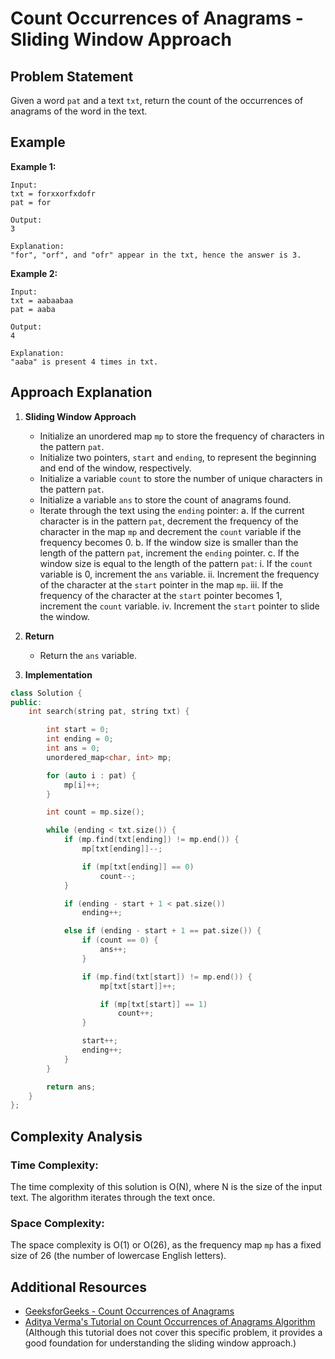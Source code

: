 # Count Occurrences of Anagrams - Sliding Window Approach

## Problem Statement

Given a word `pat` and a text `txt`, return the count of the occurrences of anagrams of the word in the text.

## Example

**Example 1:**

```
Input:
txt = forxxorfxdofr
pat = for

Output:
3

Explanation:
"for", "orf", and "ofr" appear in the txt, hence the answer is 3.
```

**Example 2:**

```
Input:
txt = aabaabaa
pat = aaba

Output:
4

Explanation:
"aaba" is present 4 times in txt.
```

## Approach Explanation

1. **Sliding Window Approach**

   - Initialize an unordered map `mp` to store the frequency of characters in the pattern `pat`.
   - Initialize two pointers, `start` and `ending`, to represent the beginning and end of the window, respectively.
   - Initialize a variable `count` to store the number of unique characters in the pattern `pat`.
   - Initialize a variable `ans` to store the count of anagrams found.
   - Iterate through the text using the `ending` pointer:
     a. If the current character is in the pattern `pat`, decrement the frequency of the character in the map `mp` and decrement the `count` variable if the frequency becomes 0.
     b. If the window size is smaller than the length of the pattern `pat`, increment the `ending` pointer.
     c. If the window size is equal to the length of the pattern `pat`:
        i. If the `count` variable is 0, increment the `ans` variable.
        ii. Increment the frequency of the character at the `start` pointer in the map `mp`.
        iii. If the frequency of the character at the `start` pointer becomes 1, increment the `count` variable.
        iv. Increment the `start` pointer to slide the window.

2. **Return**

   - Return the `ans` variable.

3. **Implementation**

```cpp
class Solution {
public:
    int search(string pat, string txt) {

        int start = 0;
        int ending = 0;
        int ans = 0;
        unordered_map<char, int> mp;

        for (auto i : pat) {
            mp[i]++;
        }

        int count = mp.size();

        while (ending < txt.size()) {
            if (mp.find(txt[ending]) != mp.end()) {
                mp[txt[ending]]--;

                if (mp[txt[ending]] == 0)
                    count--;
            }

            if (ending - start + 1 < pat.size())
                ending++;

            else if (ending - start + 1 == pat.size()) {
                if (count == 0) {
                    ans++;
                }

                if (mp.find(txt[start]) != mp.end()) {
                    mp[txt[start]]++;

                    if (mp[txt[start]] == 1)
                        count++;
                }

                start++;
                ending++;
            }
        }

        return ans;
    }
};
```

## Complexity Analysis

### Time Complexity:

The time complexity of this solution is O(N), where N is the size of the input text. The algorithm iterates through the text once.

### Space Complexity:

The space complexity is O(1) or O(26), as the frequency map `mp` has a fixed size of 26 (the number of lowercase English letters).

## Additional Resources

- [GeeksforGeeks - Count Occurrences of Anagrams](https://www.geeksforgeeks.org/problems/count-occurences-of-anagrams5839/1)
- [Aditya Verma's Tutorial on Count Occurrences of Anagrams Algorithm](https://youtu.be/MW4lJ8Y0xXk?si=Kk_-7zjroXUaFWm7) (Although this tutorial does not cover this specific problem, it provides a good foundation for understanding the sliding window approach.)